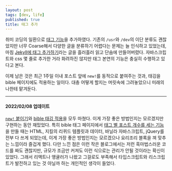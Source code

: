 ```yaml
---
layout: post
tags: [dev, life]
published: true
title: 태그 추가
---
```


 취미 코딩의 일환으로 [태그
 기능](https://github.com/sangwoo-joh/sangwoo-joh.github.io/commit/6295328cf05b366d46d712d5a1929dc9ab845abc)을
 추가하였다. 기존의 `/usr`와 `/dev`의 이단 분류도 괜찮았지만 너무
 Coarse해서 다양한 글을 분류하기 어렵다는 문제는 늘 인식하고 있었는데,
 마침 [Jekyll에 태그
 추가하기](https://wormwlrm.github.io/2019/09/22/How-to-add-tags-on-Jekyll.html)라는
 글을 흘러흘러 읽고 단숨에 만들어버렸다. 자바스크립트와 css 몇 줄로
 추가한 거라 화려하진 않지만 태그 본연의 기능은 충실히 수행하고 있다고 본다.

 이제 남은 것은 최근 1주일 이내 포스트 앞에 `new!`를 동적으로 붙여주는
 것과, 태깅을 bible 페이지에도 적용하는 일이다. 대충 어떻게 할지는
 머릿속에 그려놓았으니 미래의 나한테 맡겨둔다.

---
#### 2022/02/08 업데이트
 [`new!`
 붙이기](https://github.com/sangwoo-joh/sangwoo-joh.github.io/commit/276090ec4ec4c39ba05213173578b8b363ceee8f)와
 [bible 태깅
 적용](https://github.com/sangwoo-joh/bible/commit/5c50ad5285c54ba3b8092e24a10b60ddd370fea5)을
 모두 마쳤다. 이게 가장 좋은 방법인지는 모르겠지만 구현하는 동안
 재밌었다. 특히 bible 태그 페이지에서 [태그 별 포스트 개수를 세는
 기능](https://github.com/sangwoo-joh/bible/commit/cc3015080375cd6288d2bfeeb8ff8b50f16f43b2)을
 만들 때는 HTML, 지킬의 리퀴드 템플릿과 데이터, 바닐라 자바스크립트,
 jQuery를 전부 다 쓰게 되었는데, 이게 가장 좋은 방법인지는 모르겠으나
 요리조리 블록을 껴 맞추는 느낌이라 즐겁게 했다. 다만 느낀 점은 이런
 작은 블로그에서는 저런 흑마법스러운 코드를 짜도 괜찮지만, 규모가
 조금만 커져도 이런 식으로는 관리가 안될 것이라는 확신이
 있었다. 그래서 리액트나 앵귤러가 나왔고 그걸로도 부족해서
 타입스크립트와 리스크립트가 발전하고 있는 것 아닐까 하는 개인적인
 생각이 들었다.
